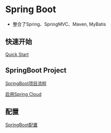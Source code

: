 # Spring Boot

- 整合了Spring、SpringMVC、Maven, MyBatis

## 快速开始

[Quick Start](SpringBoot_QuickStart.md)

## SpringBoot Project

[SpringBoot项目流程](SpringBoot_Project_Workflow.md)

[启用Spring Cloud](SpringBoot_Project_Workflow_With_SpringCloud.md)

## 配置

[SpringBoot配置](SpringBoot_Configuration.md)


